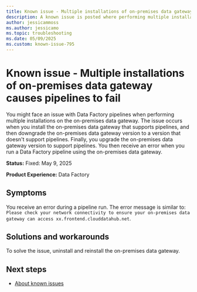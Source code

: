 ```yaml
---
title: Known issue - Multiple installations of on-premises data gateway causes pipelines to fail
description: A known issue is posted where performing multiple installations of on-premises data gateway causes pipelines to fail.
author: jessicammoss
ms.author: jessicamo
ms.topic: troubleshooting  
ms.date: 05/09/2025
ms.custom: known-issue-795
---
```


# Known issue - Multiple installations of on-premises data gateway causes pipelines to fail

You might face an issue with Data Factory pipelines when performing multiple installations on the on-premises data gateway. The issue occurs when you install the on-premises data gateway that supports pipelines, and then downgrade the on-premises data gateway version to a version that doesn't support pipelines. Finally, you upgrade the on-premises data gateway version to support pipelines. You then receive an error when you run a Data Factory pipeline using the on-premises data gateway.

**Status:** Fixed: May 9, 2025

**Product Experience:** Data Factory

## Symptoms

You receive an error during a pipeline run. The error message is similar to: `Please check your network connectivity to ensure your on-premises data gateway can access xx.frontend.clouddatahub.net`.

## Solutions and workarounds

To solve the issue, uninstall and reinstall the on-premises data gateway.

## Next steps

- [About known issues](https://support.fabric.microsoft.com/known-issues)
